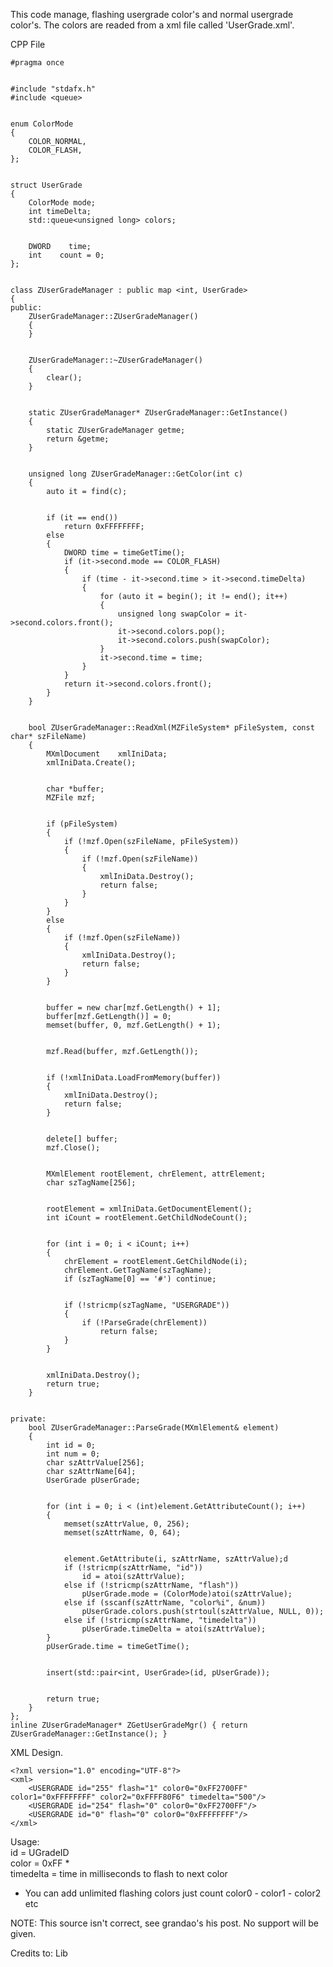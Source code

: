 This code manage, flashing usergrade color's and normal usergrade color's. The colors are readed from a xml file called 'UserGrade.xml'. <br>

CPP File <br>

    #pragma once


    #include "stdafx.h"
    #include <queue>


    enum ColorMode
    {
        COLOR_NORMAL,
        COLOR_FLASH,
    };


    struct UserGrade
    {
        ColorMode mode;
        int timeDelta;
        std::queue<unsigned long> colors;


        DWORD    time;
        int    count = 0;
    };


    class ZUserGradeManager : public map <int, UserGrade>
    {
    public:
        ZUserGradeManager::ZUserGradeManager() 
        {
        }


        ZUserGradeManager::~ZUserGradeManager()
        {
            clear();
        }


        static ZUserGradeManager* ZUserGradeManager::GetInstance()
        {
            static ZUserGradeManager getme;
            return &getme;
        }


        unsigned long ZUserGradeManager::GetColor(int c)
        {
            auto it = find(c);


            if (it == end())
                return 0xFFFFFFFF;
            else
            {
                DWORD time = timeGetTime();
                if (it->second.mode == COLOR_FLASH)
                {
                    if (time - it->second.time > it->second.timeDelta)
                    {
                        for (auto it = begin(); it != end(); it++)
                        {
                            unsigned long swapColor = it->second.colors.front();
                            it->second.colors.pop();
                            it->second.colors.push(swapColor);
                        }
                        it->second.time = time;
                    }
                }
                return it->second.colors.front();
            }
        }


        bool ZUserGradeManager::ReadXml(MZFileSystem* pFileSystem, const char* szFileName)
        {
            MXmlDocument    xmlIniData;
            xmlIniData.Create();


            char *buffer;
            MZFile mzf;


            if (pFileSystem)
            {
                if (!mzf.Open(szFileName, pFileSystem))
                {
                    if (!mzf.Open(szFileName))
                    {
                        xmlIniData.Destroy();
                        return false;
                    }
                }
            }
            else
            {
                if (!mzf.Open(szFileName))
                {
                    xmlIniData.Destroy();
                    return false;
                }
            }


            buffer = new char[mzf.GetLength() + 1];
            buffer[mzf.GetLength()] = 0;
            memset(buffer, 0, mzf.GetLength() + 1);


            mzf.Read(buffer, mzf.GetLength());


            if (!xmlIniData.LoadFromMemory(buffer))
            {
                xmlIniData.Destroy();
                return false;
            }


            delete[] buffer;
            mzf.Close();


            MXmlElement rootElement, chrElement, attrElement;
            char szTagName[256];


            rootElement = xmlIniData.GetDocumentElement();
            int iCount = rootElement.GetChildNodeCount();


            for (int i = 0; i < iCount; i++)
            {
                chrElement = rootElement.GetChildNode(i);
                chrElement.GetTagName(szTagName);
                if (szTagName[0] == '#') continue;


                if (!stricmp(szTagName, "USERGRADE"))
                {
                    if (!ParseGrade(chrElement))
                        return false;
                }
            }


            xmlIniData.Destroy();
            return true;
        }


    private:
        bool ZUserGradeManager::ParseGrade(MXmlElement& element)
        {
            int id = 0;
            int num = 0;
            char szAttrValue[256];
            char szAttrName[64];
            UserGrade pUserGrade;


            for (int i = 0; i < (int)element.GetAttributeCount(); i++)
            {
                memset(szAttrValue, 0, 256);
                memset(szAttrName, 0, 64);


                element.GetAttribute(i, szAttrName, szAttrValue);d
                if (!stricmp(szAttrName, "id"))
                    id = atoi(szAttrValue);
                else if (!stricmp(szAttrName, "flash"))
                    pUserGrade.mode = (ColorMode)atoi(szAttrValue);
                else if (sscanf(szAttrName, "color%i", &num))
                    pUserGrade.colors.push(strtoul(szAttrValue, NULL, 0));
                else if (!stricmp(szAttrName, "timedelta"))
                    pUserGrade.timeDelta = atoi(szAttrValue);
            }
            pUserGrade.time = timeGetTime();


            insert(std::pair<int, UserGrade>(id, pUserGrade));


            return true;
        }
    };
    inline ZUserGradeManager* ZGetUserGradeMgr() { return ZUserGradeManager::GetInstance(); }

XML Design. <br>

    <?xml version="1.0" encoding="UTF-8"?>
    <xml>
        <USERGRADE id="255" flash="1" color0="0xFF2700FF" color1="0xFFFFFFFF" color2="0xFFFF80F6" timedelta="500"/>
        <USERGRADE id="254" flash="0" color0="0xFF2700FF"/>
        <USERGRADE id="0" flash="0" color0="0xFFFFFFFF"/>
    </xml>

Usage: <br>
id = UGradeID <br>
color<num> = 0xFF<hex color> * <br>
timedelta = time in milliseconds to flash to next color <br>

* You can add unlimited flashing colors just count color0 - color1 - color2 etc <br>

NOTE: This source isn't correct, see grandao's his post. No support will be given. <br>

Credits to: Lib  <br>
